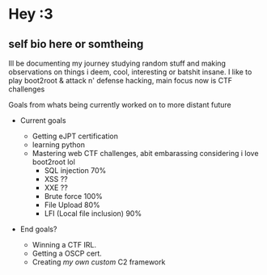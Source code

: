 # Hey :3
## self bio here or somtheing

Ill be documenting my journey studying random stuff and making observations on things i deem, cool, interesting or batshit insane.
I like to play boot2root & attack n' defense hacking, main focus now is CTF challenges

Goals from whats being currently worked on to more distant future
- Current goals
	- Getting eJPT certification
	- learning python
	- Mastering web CTF challenges, abit embarassing considering i love boot2root lol
		- SQL injection 70%
		- XSS ??
		- XXE ??
		- Brute force 100%
		- File Upload 80%
		- LFI (Local file inclusion) 90%

- End goals?
	- Winning a CTF IRL.
  	- Getting a OSCP cert.
	- Creating _my own custom_ C2 framework
